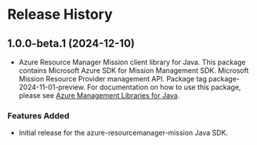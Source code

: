 # Release History

## 1.0.0-beta.1 (2024-12-10)

- Azure Resource Manager Mission client library for Java. This package contains Microsoft Azure SDK for Mission Management SDK. Microsoft Mission Resource Provider management API. Package tag package-2024-11-01-preview. For documentation on how to use this package, please see [Azure Management Libraries for Java](https://aka.ms/azsdk/java/mgmt).
### Features Added

- Initial release for the azure-resourcemanager-mission Java SDK.
